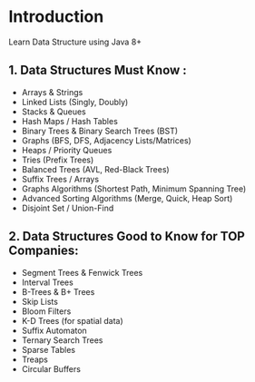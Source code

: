 # Introduction

Learn Data Structure using Java 8+

## 1. Data Structures Must Know :

- Arrays & Strings
- Linked Lists (Singly, Doubly)
- Stacks & Queues
- Hash Maps / Hash Tables
- Binary Trees & Binary Search Trees (BST)
- Graphs (BFS, DFS, Adjacency Lists/Matrices)
- Heaps / Priority Queues
- Tries (Prefix Trees)
- Balanced Trees (AVL, Red-Black Trees)
- Suffix Trees / Arrays
- Graphs Algorithms (Shortest Path, Minimum Spanning Tree)
- Advanced Sorting Algorithms (Merge, Quick, Heap Sort)
- Disjoint Set / Union-Find

## 2. Data Structures Good to Know for TOP Companies:
   
- Segment Trees & Fenwick Trees
- Interval Trees
- B-Trees & B+ Trees
- Skip Lists
- Bloom Filters
- K-D Trees (for spatial data)
- Suffix Automaton
- Ternary Search Trees
- Sparse Tables
- Treaps
- Circular Buffers
